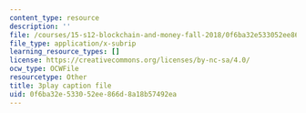 ```yaml
---
content_type: resource
description: ''
file: /courses/15-s12-blockchain-and-money-fall-2018/0f6ba32e533052ee866d8a18b57492ea_ObGYNQLG3us.vtt
file_type: application/x-subrip
learning_resource_types: []
license: https://creativecommons.org/licenses/by-nc-sa/4.0/
ocw_type: OCWFile
resourcetype: Other
title: 3play caption file
uid: 0f6ba32e-5330-52ee-866d-8a18b57492ea
---
```

